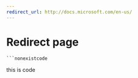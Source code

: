 ```yaml
---
redirect_url: http://docs.microsoft.com/en-us/
---
```


# Redirect page

    ```nonexistcode
this is code
```


